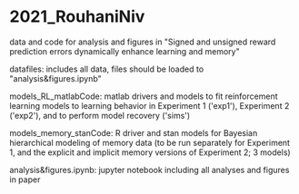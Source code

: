 # 2021_RouhaniNiv
data and code for analysis and figures in "Signed and unsigned reward prediction errors dynamically enhance learning and memory"

datafiles: includes all data, files should be loaded to "analysis&figures.ipynb"

models_RL_matlabCode: matlab drivers and models to fit reinforcement learning models to learning behavior in Experiment 1 ('exp1'), Experiment 2 ('exp2'), and to perform model recovery ('sims') 

models_memory_stanCode: R driver and stan models for Bayesian hierarchical modeling of memory data (to be run separately for Experiment 1, and the explicit and implicit memory versions of Experiment 2; 3 models)   

analysis&figures.ipynb: jupyter notebook including all analyses and figures in paper 
